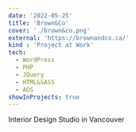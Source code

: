 ```yaml
---
date: '2022-05-25'
title: 'Brown&Co'
cover: './brown&co.png'
external: 'https://brownandco.ca/'
kind : 'Project at Work'
tech:
  - WordPress
  - PHP
  - JQuery
  - HTML&SASS
  - AOS
showInProjects: true
---
```


Interior Design Studio in Vancouver
